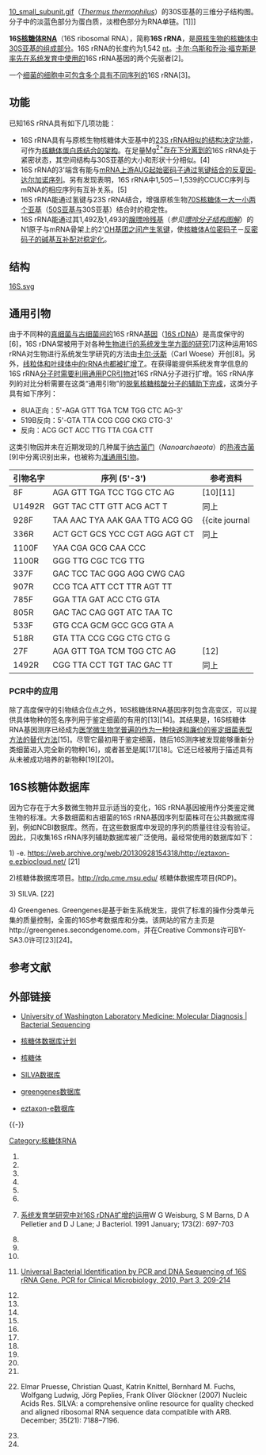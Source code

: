 [10_small_subunit.gif](https://zh.wikipedia.org/wiki/File:10_small_subunit.gif "fig:10_small_subunit.gif")（*[Thermus
thermophilus](../Page/Thermus_thermophilus.md "wikilink")*）的30S亚基的三维分子结构图。分子中的淡蓝色部分为蛋白质，淡橙色部分为RNA单链。\[1\]\]\]

**16[S核糖体RNA](../Page/斯維德伯格.md "wikilink")**（16S ribosomal RNA），简称**16S
rRNA**，是[原核生物的](../Page/原核生物.md "wikilink")[核糖体中](../Page/核糖体.md "wikilink")[30S亚基的组成部分](../Page/30S亚基.md "wikilink")。16S
rRNA的长度约为1,542
[nt](../Page/核苷酸.md "wikilink")。[卡尔·乌斯和](../Page/卡尔·乌斯.md "wikilink")[乔治·福克斯是率先在](../Page/乔治·福克斯_\(生物学家\).md "wikilink")[系统发育中使用的](../Page/系统发生学.md "wikilink")16S
rRNA基因的两个先驱者\[2\]。

一个[细菌的](../Page/细菌.md "wikilink")[细胞中可包含多个具有不同序列的](../Page/细胞.md "wikilink")16S
rRNA\[3\]。

## 功能

已知16S rRNA具有如下几项功能：

  - 16S rRNA具有与原核生物核糖体大亚基中的[23S
    rRNA相似的结构决定功能](../Page/23S核糖体RNA.md "wikilink")，可作为[核糖体蛋白质结合的架构](../Page/核糖体蛋白质.md "wikilink")。在足量[Mg<sup>2+</sup>存在下分离到的](../Page/镁离子.md "wikilink")16S
    rRNA处于紧密状态，其空间结构与30S亚基的大小和形状十分相似。\[4\]
  - 16S
    rRNA的3'端含有能与[mRNA上游AUG](../Page/mRNA.md "wikilink")[起始密码子通过](../Page/起始密码子.md "wikilink")[氢键结合的](../Page/氢键.md "wikilink")[反夏因-达尔加诺序列](../Page/夏因-达尔加诺序列.md "wikilink")。另有发现表明，16S
    rRNA中1,505－1,539的CCUCC序列与mRNA的相应序列有互补关系。\[5\]
  - 16S rRNA能通过氢键与23S
    rRNA结合，增强原核生物[70S核糖体一大一小两个亚基](../Page/70S核糖体.md "wikilink")（[50S亚基与](../Page/50S亚基.md "wikilink")30S亚基）结合时的稳定性。
  - 16S
    rRNA能通过其1,492及1,493的[腺嘌呤](../Page/腺嘌呤.md "wikilink")[残基](../Page/残基.md "wikilink")（*参见[嘌呤分子结构图解](../Page/嘌呤.md "wikilink")*）的N1原子与mRNA骨架上的2'[OH](../Page/羟基.md "wikilink")[基团之间产生氢键](../Page/基团.md "wikilink")，使[核糖体A位](../Page/核糖体A位.md "wikilink")[密码子](../Page/密码子.md "wikilink")－[反密码子的](../Page/反密码子.md "wikilink")[碱基互补配对稳定化](../Page/碱基互补配对.md "wikilink")。

## 结构

[16S.svg](https://zh.wikipedia.org/wiki/File:16S.svg "fig:16S.svg")

## 通用引物

由于不同种的[真细菌与](../Page/真细菌.md "wikilink")[古细菌间的](../Page/古细菌.md "wikilink")16S
rRNA[基因](../Page/基因.md "wikilink")（[16S
rDNA](../Page/16S_rDNA.md "wikilink")）是高度保守的\[6\]，16S
rDNA常被用于对各种[生物进行的](../Page/生物.md "wikilink")[系统发生学方面的研究](../Page/系统发生学.md "wikilink")\[7\]这种运用16S
rRNA对生物进行系统发生学研究的方法由[卡尔·沃斯](../Page/卡尔·沃斯.md "wikilink")（Carl
Woese）开创\[8\]。另外，[线粒体和](../Page/线粒体.md "wikilink")[叶绿体中的rRNA也都被扩增了](../Page/叶绿体.md "wikilink")。在获得能提供系统发育学信息的16S
rRNA[分子时需要利用通用](../Page/分子.md "wikilink")[PCR](../Page/PCR.md "wikilink")[引物对](../Page/引物_\(分子生物学\).md "wikilink")16S
rRNA分子进行扩增。16S
rRNA序列的对比分析需要在这类“通用引物”的[脱氧核糖核酸分子的辅助下完成](../Page/脱氧核糖核酸.md "wikilink")，这类分子具有如下序列：

  - 8UA正向：5'-AGA GTT TGA TCM TGG CTC AG-3'
  - 519B反向：5'-GTA TTA CCG CGG CKG CTG-3'
  - 反向：ACG GCT ACC TTG TTA CGA CTT

这类引物因并未在近期发现的几种属于[纳古菌门](../Page/纳古菌门.md "wikilink")（*Nanoarchaeota*）的[热液古菌](../Page/热液.md "wikilink")\[9\]中分离识别出来，也被称为[准通用引物](../Page/准通用引物.md "wikilink")。

| 引物名字   | 序列 (5'-3')                     | 参考资料                |
| ------ | ------------------------------ | ------------------- |
| 8F     | AGA GTT TGA TCC TGG CTC AG     | \[10\]\[11\]        |
| U1492R | GGT TAC CTT GTT ACG ACT T      | 同上                  |
| 928F   | TAA AAC TYA AAK GAA TTG ACG GG | <ref>{{cite journal |
| 336R   | ACT GCT GCS YCC CGT AGG AGT CT | 同上                  |
| 1100F  | YAA CGA GCG CAA CCC            |                     |
| 1100R  | GGG TTG CGC TCG TTG            |                     |
| 337F   | GAC TCC TAC GGG AGG CWG CAG    |                     |
| 907R   | CCG TCA ATT CCT TTR AGT TT     |                     |
| 785F   | GGA TTA GAT ACC CTG GTA        |                     |
| 805R   | GAC TAC CAG GGT ATC TAA TC     |                     |
| 533F   | GTG CCA GCM GCC GCG GTA A      |                     |
| 518R   | GTA TTA CCG CGG CTG CTG G      |                     |
| 27F    | AGA GTT TGA TCM TGG CTC AG     | \[12\]              |
| 1492R  | CGG TTA CCT TGT TAC GAC TT     | 同上                  |

### PCR中的应用

除了高度保守的引物结合位点之外，16S核糖体RNA基因序列包含高变区，可以提供具体物种的签名序列用于鉴定细菌的有用的\[13\]\[14\]。其结果是，16S核糖体RNA基因测序已经成为[医学微生物学普遍的作为一种快速和廉价的鉴定细菌](../Page/医学微生物学.md "wikilink")[表型方法的替代方法](../Page/表型.md "wikilink")\[15\]。尽管它最初用于鉴定细菌，随后16S测序被发现能够重新分类细菌进入完全新的物种\[16\]，或者甚至是属\[17\]\[18\]。它还已经被用于描述具有从未被成功培养的新物种\[19\]\[20\]。

## 16S核糖体数据库

因为它存在于大多数微生物并显示适当的变化，16S rRNA基因被用作分类鉴定微生物的标准。大多数细菌和古细菌的16S
rRNA基因序列型菌株可在公共数据库得到，例如NCBI数据库。然而，在这些数据库中发现的序列的质量往往没有验证。因此，只收集16S
rRNA序列辅助数据库被广泛使用。最经常使用的数据库如下：

1\) -e.
<https://web.archive.org/web/20130928154318/http://eztaxon-e.ezbiocloud.net/>
\[21\]

2)核糖体数据库项目。http://rdp.cme.msu.edu/ 核糖体数据库项目(RDP)。

3\) SILVA. \[22\]

4\) Greengenes.
Greengenes是基于新生系统发生，提供了标准的操作分类单元集的质量控制，全面的16S参考数据库和分类。该网站的官方主页是http://greengenes.secondgenome.com，并在Creative
Commons许可BY-SA3.0许可\[23\]\[24\]。

## 参考文献

## 外部链接

  - [University of Washington Laboratory Medicine: Molecular Diagnosis |
    Bacterial
    Sequencing](http://depts.washington.edu/molmicdx/mdx/tests/bctseq.shtml)

  - [核糖体数据库计划](http://rdp.cme.msu.edu/)

  - [核糖体](http://serc.carleton.edu/microbelife/research_methods/genomics/ribosome.html)

  - [SILVA数据库](http://www.arb-silva.de/)

  - [greengenes数据库](https://web.archive.org/web/20111021102728/http://greengenes.lbl.gov/cgi-bin/nph-index.cgi/)

  - [eztaxon-e数据库](https://web.archive.org/web/20130928154318/http://eztaxon-e.ezbiocloud.net/)

{{-}}

[Category:核糖体RNA](https://zh.wikipedia.org/wiki/Category:核糖体RNA "wikilink")

1.

2.

3.

4.

5.
6.

7.  [系统发育学研究中对16S
    rDNA扩增的运用](http://jb.asm.org/cgi/content/abstract/173/2/697)W
    G Weisburg, S M Barns, D A Pelletier and D J Lane; J Bacteriol. 1991
    January; 173(2): 697-703

8.

9.

10.

11. [Universal Bacterial Identification by PCR and DNA Sequencing of 16S
    rRNA Gene. PCR for Clinical Microbiology, 2010,
    Part 3, 209-214](http://www.springerlink.com/content/t15411u7p632m7wl)

12.

13.

14.

15.

16.

17.

18.

19.

20.

21.

22. Elmar Pruesse, Christian Quast, Katrin Knittel, Bernhard M. Fuchs,
    Wolfgang Ludwig, Jörg Peplies, Frank Oliver Glöckner (2007) Nucleic
    Acids Res. SILVA: a comprehensive online resource for quality
    checked and aligned ribosomal RNA sequence data compatible with ARB.
    December; 35(21): 7188–7196.

23.

24.